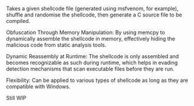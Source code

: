 Takes a given shellcode file (generated using msfvenom, for example), shuffle and randomise the shellcode, then generate a C source file to be compiled. 

Obfuscation Through Memory Manipulation: By using memcpy to dynamically assemble the shellcode in memory, effectively hiding the malicious code from static analysis tools.

Dynamic Reassembly at Runtime: The shellcode is only assembled and becomes recognizable as such during runtime, which helps in evading detection mechanisms that scan executable files before they are run.

Flexibility: Can be applied to various types of shellcode as long as they are compatible with Windows.

Still WIP
